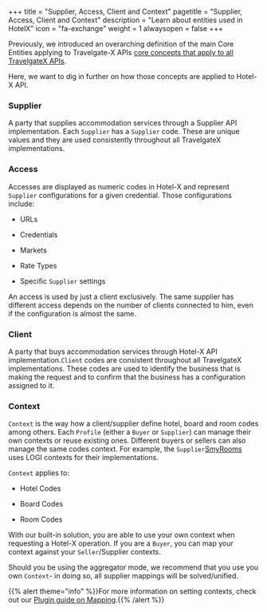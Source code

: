 +++
title = "Supplier, Access, Client and Context"
pagetitle = "Supplier, Access, Client and Context"
description = "Learn about entities used in HotelX"
icon = "fa-exchange"
weight = 1
alwaysopen = false
+++

Previously, we introduced an overarching definition of the main Core Entities applying to Travelgate-X APIs [core concepts that apply to all TravelgateX APIs](/getting-started/concepts/). 

Here, we want to dig in further on how those concepts are applied to Hotel-X API.

### Supplier

A party that supplies accommodation services through a Supplier API implementation. Each `Supplier` has a `Supplier` code. These are unique values and they are used consistently throughout all TravelgateX implementations. 

### Access

Accesses are displayed as numeric codes in Hotel-X and represent `Supplier` configurations for a given credential. Those configurations include:

* URLs 

* Credentials 

* Markets 

* Rate Types 

* Specific `Supplier` settings 

An access is used by just a client exclusively. The same supplier has different access depends on the number of clients connected to him, even if the configuration is almost the same.

### Client

A party that buys accommodation services through Hotel-X API implementation.`Client` codes are consistent throughout all TravelgateX implementations. These codes are used to identify the business that is making the request and to confirm that the business has a configuration assigned to it.

### Context

`Context` is the way how a client/supplier define hotel, board and room codes among others. Each `Profile` (either a `Buyer` or `Supplier`) can manage their own contexts or reuse existing ones. Different buyers or sellers can also manage the same codes context. For example, the `Supplier`[SmyRooms](https://app.travelgatex.com/network/smyrooms/) uses LOGI contexts for their implementations.

`Context` applies to:

* Hotel Codes 

* Board Codes 

* Room Codes 

With our built-in solution, you are able to use your own context when requesting a Hotel-X operation. If you are a `Buyer`, you can map your context against your `Seller`/Supplier contexts.

Should you be using the aggregator mode, we recommend that you use you own `Context`- in doing so, all supplier mappings will be solved/unified.

{{% alert theme="info" %}}For more information on setting contexts, check out our [Plugin guide on Mapping](https://docs.travelgatex.com/connectiontypesbuyers/hotel-x/plugins/mapping/).{{% /alert %}}
